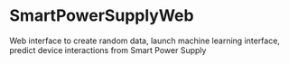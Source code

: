 # SmartPowerSupplyWeb
Web interface to create random data, launch machine learning interface, predict device interactions from Smart Power Supply
